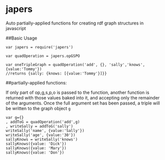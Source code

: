 # japers
Auto partially-applied functions for creating rdf graph structures in javascript


##Basic Usage
```
var japers = require('japers')

var quadOperation = japers.opGSPO

var oneTripleGraph = quadOperation('add', {}, 'sally','knows', {value:'Tommy'})
//returns {sally: {knows: [{value:'Tommy'}]}}
```

##partially-applied functions:
 
If only part of op,g,s,p,o is passed to the function, another function
 is returned with those values baked into it, and accepting only the
 remainder of the arguments. Once the full argument set has been passed,
a triple will be written to the graph object `g`

```
var g={}
, addToG = quadOperation('add',g)
, writeSally = addToG('sally')
writeSally('name', {value:'Sally'})
writeSally('age', {value:'30'})
sallyKnows = writeSally('knows')
sallyKnows({value: 'Dick'})
sallyKnows({value: 'Mary'})
sallyKnows({value: 'Don'})
```

